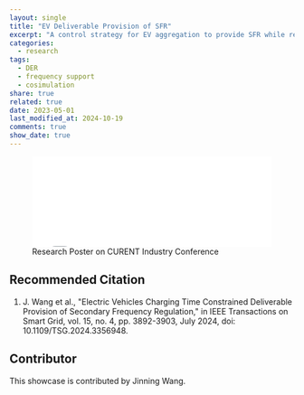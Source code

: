 ```yaml
---
layout: single
title: "EV Deliverable Provision of SFR"
excerpt: "A control strategy for EV aggregation to provide SFR while respecting charging time constraints."
categories:
  - research
tags:
  - DER
  - frequency support
  - cosimulation
share: true
related: true
date: 2023-05-01
last_modified_at: 2024-10-19
comments: true
show_date: true
---
```

<figure>
  <embed src="/assets/images/showcase/evsfr.pdf" type="application/pdf" width="100%" height="160px" />
  <figcaption>Research Poster on CURENT Industry Conference</figcaption>
</figure>

## Recommended Citation

1. J. Wang et al., "Electric Vehicles Charging Time Constrained Deliverable Provision of Secondary Frequency Regulation," in IEEE Transactions on Smart Grid, vol. 15, no. 4, pp. 3892-3903, July 2024, doi: 10.1109/TSG.2024.3356948.

## Contributor

This showcase is contributed by Jinning Wang.
